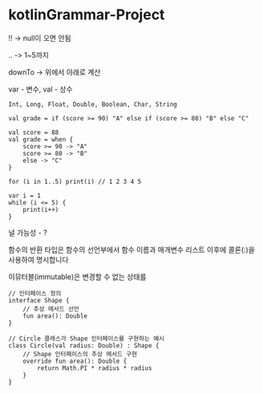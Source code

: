 # kotlinGrammar-Project


!! -> null이 오면 안됨

.. -> 1~5까지

downTo -> 위에서 아래로 계산

var - 변수, val - 상수

```
Int, Long, Float, Double, Boolean, Char, String

val grade = if (score >= 90) "A" else if (score >= 80) "B" else "C"

val score = 88
val grade = when {
    score >= 90 -> "A"
    score >= 80 -> "B"
    else -> "C"
}

for (i in 1..5) print(i) // 1 2 3 4 5

var i = 1
while (i <= 5) {
    print(i++)
}
```
널 가능성 - ?

함수의 반환 타입은 함수의 선언부에서 함수 이름과 매개변수 리스트 이후에 콜론(:)을 사용하여 명시합니다

이뮤터블(immutable)은 변경할 수 없는 상태를

```
// 인터페이스 정의
interface Shape {
    // 추상 메서드 선언
    fun area(): Double
}
```
```
// Circle 클래스가 Shape 인터페이스를 구현하는 예시
class Circle(val radius: Double) : Shape {
    // Shape 인터페이스의 추상 메서드 구현
    override fun area(): Double {
        return Math.PI * radius * radius
    }
}
```



